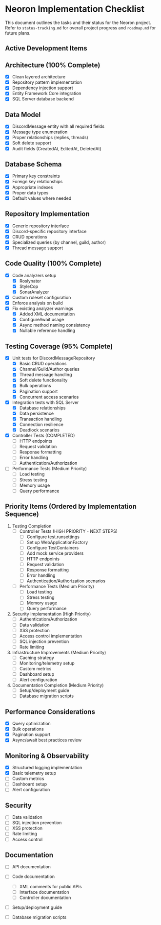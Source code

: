 # Neoron Implementation Checklist

This document outlines the tasks and their status for the Neoron project.  Refer to `status-tracking.md` for overall project progress and `roadmap.md` for future plans.

## Active Development Items

## Architecture (100% Complete)
- [x] Clean layered architecture
- [x] Repository pattern implementation
- [x] Dependency injection support
- [x] Entity Framework Core integration
- [x] SQL Server database backend

## Data Model
- [x] DiscordMessage entity with all required fields
- [x] Message type enumeration
- [x] Proper relationships (replies, threads)
- [x] Soft delete support
- [x] Audit fields (CreatedAt, EditedAt, DeletedAt)

## Database Schema
- [x] Primary key constraints
- [x] Foreign key relationships
- [x] Appropriate indexes
- [x] Proper data types
- [x] Default values where needed

## Repository Implementation
- [x] Generic repository interface
- [x] Discord-specific repository interface
- [x] CRUD operations
- [x] Specialized queries (by channel, guild, author)
- [x] Thread message support

## Code Quality (100% Complete)
- [x] Code analyzers setup
  - [x] Roslynator
  - [x] StyleCop
  - [x] SonarAnalyzer
- [x] Custom ruleset configuration
- [x] Enforce analysis on build
- [x] Fix existing analyzer warnings
  - [x] Added XML documentation
  - [x] ConfigureAwait usage
  - [x] Async method naming consistency
  - [x] Nullable reference handling

## Testing Coverage (95% Complete)
- [x] Unit tests for DiscordMessageRepository
  - [x] Basic CRUD operations
  - [x] Channel/Guild/Author queries
  - [x] Thread message handling
  - [x] Soft delete functionality
  - [x] Bulk operations
  - [x] Pagination support
  - [x] Concurrent access scenarios

- [x] Integration tests with SQL Server
  - [x] Database relationships
  - [x] Data persistence
  - [x] Transaction handling
  - [x] Connection resilience
  - [x] Deadlock scenarios

- [x] Controller Tests (COMPLETED)
  - [ ] HTTP endpoints
  - [ ] Request validation
  - [ ] Response formatting
  - [ ] Error handling
  - [ ] Authentication/Authorization

- [ ] Performance Tests (Medium Priority)
  - [ ] Load testing
  - [ ] Stress testing
  - [ ] Memory usage
  - [ ] Query performance

## Priority Items (Ordered by Implementation Sequence)
1. Testing Completion
   - [ ] Controller Tests (HIGH PRIORITY - NEXT STEPS)
     - [ ] Configure test.runsettings
     - [ ] Set up WebApplicationFactory
     - [ ] Configure TestContainers
     - [ ] Add mock service providers
     - [ ] HTTP endpoints
     - [ ] Request validation
     - [ ] Response formatting
     - [ ] Error handling
     - [ ] Authentication/Authorization scenarios
   - [ ] Performance Tests (Medium Priority)
     - [ ] Load testing
     - [ ] Stress testing
     - [ ] Memory usage
     - [ ] Query performance

2. Security Implementation (High Priority)
   - [ ] Authentication/Authorization
   - [ ] Data validation
   - [ ] XSS protection
   - [ ] Access control implementation
   - [ ] SQL injection prevention
   - [ ] Rate limiting

3. Infrastructure Improvements (Medium Priority)
   - [ ] Caching strategy
   - [ ] Monitoring/telemetry setup
   - [ ] Custom metrics
   - [ ] Dashboard setup
   - [ ] Alert configuration

4. Documentation Completion (Medium Priority)
   - [ ] Setup/deployment guide
   - [ ] Database migration scripts

## Performance Considerations
- [x] Query optimization
- [x] Bulk operations
- [x] Pagination support
- [x] Async/await best practices review

## Monitoring & Observability
- [x] Structured logging implementation
- [x] Basic telemetry setup
- [ ] Custom metrics
- [ ] Dashboard setup
- [ ] Alert configuration

## Security
- [ ] Data validation
- [ ] SQL injection prevention
- [ ] XSS protection
- [ ] Rate limiting
- [ ] Access control

## Documentation
- [ ] API documentation
- [ ] Code documentation
  - [ ] XML comments for public APIs
  - [ ] Interface documentation
  - [ ] Controller documentation
- [ ] Setup/deployment guide
- [ ] Database migration scripts


